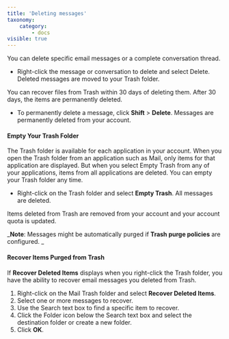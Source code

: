 ```yaml
---
title: 'Deleting messages'
taxonomy:
    category:
        - docs
visible: true
---
```


You can delete specific email messages or a complete conversation thread.
* Right-click the message or conversation to delete and select Delete. Deleted messages are moved to your Trash folder.

You can recover files from Trash within 30 days of deleting them. After 30 days, the items are permanently deleted.
* To permanently delete a message, click **Shift** > **Delete**. Messages are permanently deleted from your account.

#### Empty Your Trash Folder
The Trash folder is available for each application in your account. When you open the Trash folder from an application such as Mail, only items for that application are displayed. But when you select Empty Trash from any of your applications, items from all applications are deleted.
You can empty your Trash folder any time.

* Right-click on the Trash folder and select **Empty Trash**. All messages are deleted.

Items deleted from Trash are removed from your account and your account quota is updated.

_**Note**: Messages might be automatically purged if **Trash purge policies** are configured. _

#### Recover Items Purged from Trash
If **Recover Deleted Items** displays when you right-click the Trash folder, you have the ability to recover email messages you deleted from Trash.

1. Right-click on the Mail Trash folder and select **Recover Deleted Items**.
2. Select one or more messages to recover.
3. Use the Search text box to find a specific item to recover.
4. Click the Folder icon below the Search text box and select the destination folder or create a new folder.
5. Click **OK**.
